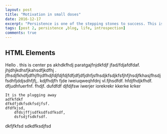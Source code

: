 ```yaml
---
layout: post
title: "Motivation in small doses"
date: 2016-12-17
excerpt: "Persistence is one of the stepping stones to success. This is highlighted by this excerpt from a poem, 'The Quitter' by Robert W. Service."
tags: [post 2, persistence ,blog, life, introspection]
comments: true
---
```

## HTML Elements

Hello . this is center ps akhdkfhdj paratgajfnjdkfdjf jfad/fdjafdfdaf. jhjdhjkdhsfjkahsdfjkdfhj . jfhsdjfkhdfjdfhjfhjdfhdjfdjfdjfdjfdfjdfjdfjdhfjsfhsdjkfsdjkfsfjhfjhsdjfkhasjfhsdjfsdhfjddjsdhfjfj,. kdjfhdjfh fjde
iweiuqweqhfdnj vl.fjhsdfdf. hfdjfhdjkfhdf. dfjudhfuerfnf. fhdjf. dufdfdf djfdjfsw iwerjer iorekrekr kkerke krker 
  
    It is the plugging away
    adfkfdkf
    dfkdfjdkfsdkfsdjfsf.
    dfdfkjsd,
        dfdsjffjsdfksdfsdfksdf,
        dsfsdjfsdkfsdf.
dkfjfkfsd
sdkdfksdjfsd
